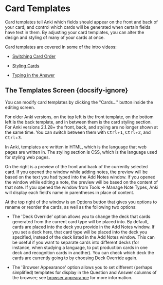 # Card Templates

Card templates tell Anki which fields should appear on the front and back of your card,
and control which cards will be generated when certain fields have text in them.
By adjusting your card templates, you can alter the design and styling of many of your
cards at once.

Card templates are covered in some of the intro videos:

- [Switching Card Order](http://www.youtube.com/watch?v=DnbKwHEQ1mA&yt:cc=on)

- [Styling Cards](http://www.youtube.com/watch?v=F1j1Zx0mXME&yt:cc=on)

- [Typing in the Answer](http://www.youtube.com/watch?v=5tYObQ3ocrw&yt:cc=on)

## The Templates Screen {docsify-ignore}

You can modify card templates by clicking the "Cards..." button inside the
editing screen.

For older Anki versions, on the top left is the front template, on the bottom left is the back
template, and in between them is the card styling section. For Anki versions
2.1.28+ the front, back, and styling are no longer shown at the same time.
You can switch between them with <kbd>Ctrl</kbd>+<kbd>1</kbd>, <kbd>Ctrl</kbd>+<kbd>2</kbd>, and <kbd>Ctrl</kbd>+<kbd>3</kbd>.

In Anki, templates are written in HTML, which is the language that web
pages are written in. The styling section is CSS, which is the language
used for styling web pages.

On the right is a preview of the front and back of the currently
selected card. If you opened the window while adding notes, the preview
will be based on the text you had typed into the Add Notes window. If
you opened the window while editing a note, the preview will be based on
the content of that note. If you opened the window from Tools → Manage
Note Types, Anki will display each field’s name in parentheses in place
of content.

At the top right of the window is an Options button that gives you
options to rename or reorder the cards, as well as the following two
options:

- The 'Deck Override' option allows you to change the deck that cards
    generated from the current card type will be placed into. By
    default, cards are placed into the deck you provide in the Add Notes
    window. If you set a deck here, that card type will be placed into
    the deck you specified, instead of the deck listed in the Add Notes
    window. This can be useful if you want to separate cards into
    different decks (for instance, when studying a language, to put
    production cards in one deck and recognition cards in another). You
    can check which deck the cards are currently going to by choosing
    Deck Override again.

- The 'Browser Appearance' option allows you to set different (perhaps
    simplified) templates for display in the Question and Answer columns
    of the browser; see [browser appearance](templates/styling.md#browser-appearance) for more
    information.
